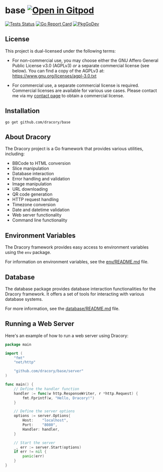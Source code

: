 # base <a href="https://gitpod.io/#https://github.com/dracory/base" style="float:right:"><img src="https://gitpod.io/button/open-in-gitpod.svg" alt="Open in Gitpod" loading="lazy"></a>

[![Tests Status](https://github.com/dracory/base/actions/workflows/tests.yml/badge.svg?branch=main)](https://github.com/dracory/base/actions/workflows/tests.yml)
[![Go Report Card](https://goreportcard.com/badge/github.com/dracory/base)](https://goreportcard.com/report/github.com/dracory/base)
[![PkgGoDev](https://pkg.go.dev/badge/github.com/dracory/base)](https://pkg.go.dev/github.com/dracory/base)

## License

This project is dual-licensed under the following terms:

- For non-commercial use, you may choose either the GNU Affero General Public License v3.0 (AGPLv3) *or* a separate commercial license (see below). You can find a copy of the AGPLv3 at: https://www.gnu.org/licenses/agpl-3.0.txt

- For commercial use, a separate commercial license is required. Commercial licenses are available for various use cases. Please contact me via my [contact page](https://lesichkov.co.uk/contact) to obtain a commercial license.

## Installation

```
go get github.com/dracory/base
```


## About Dracory

The Dracory project is a Go framework that provides various utilities, including:

*   BBCode to HTML conversion
*   Slice manipulation
*   Database interaction
*   Error handling and validation
*   Image manipulation
*   URL downloading
*   QR code generation
*   HTTP request handling
*   Timezone conversion
*   Date and datetime validation
*   Web server functionality
*   Command line functionality

## Environment Variables

The Dracory framework provides easy access to environment variables
using the `env` package.

For information on environment variables, see the [env/README.md](env/README.md) file.

## Database

The database package provides database interaction functionalities for the Dracory framework.
It offers a set of tools for interacting with various database systems.

For more information, see the [database/README.md](database/README.md) file.


## Running a Web Server

Here's an example of how to run a web server using Dracory:

```go
package main

import (
	"fmt"
	"net/http"

	"github.com/dracory/base/server"
)

func main() {
	// Define the handler function
	handler := func(w http.ResponseWriter, r *http.Request) {
		fmt.Fprintf(w, "Hello, Dracory!")
	}

	// Define the server options
	options := server.Options{
		Host:    "localhost",
		Port:    "8080",
		Handler: handler,
	}

	// Start the server
	_, err := server.Start(options)
	if err != nil {
		panic(err)
	}
}

